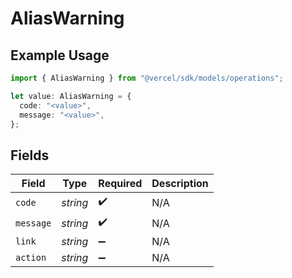 # AliasWarning

## Example Usage

```typescript
import { AliasWarning } from "@vercel/sdk/models/operations";

let value: AliasWarning = {
  code: "<value>",
  message: "<value>",
};
```

## Fields

| Field              | Type               | Required           | Description        |
| ------------------ | ------------------ | ------------------ | ------------------ |
| `code`             | *string*           | :heavy_check_mark: | N/A                |
| `message`          | *string*           | :heavy_check_mark: | N/A                |
| `link`             | *string*           | :heavy_minus_sign: | N/A                |
| `action`           | *string*           | :heavy_minus_sign: | N/A                |